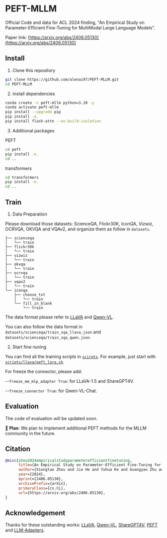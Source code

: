 # PEFT-MLLM

Official Code and data for ACL 2024 finding, "An Empirical Study on Parameter-Efficient Fine-Tuning for MultiModal Large Language Models".

Paper link: [https://arxiv.org/abs/2406.05130](https://arxiv.org/abs/2406.05130)

## Install

1. Clone this repository
```bash
git clone https://github.com/alenai97/PEFT-MLLM.git
cd PEFT-MLLM
```

2. Install dependencies
```bash
conda create -n peft-mllm python=3.10 -y
conda activate peft-mllm
pip install --upgrade pip
pip install -e.
pip install flash-attn --no-build-isolation
```

3. Additional packages

PEFT
```bash
cd peft
pip install -e.
cd ..
```

transformers
```bash
cd transformers
pip install -e.
cd ..
```

## Train

1. Data Preparation

Please download those datasets: ScienceQA, Flickr30K, IconQA, Vizwiz, OCRVQA, OKVQA and VQAv2, and organize them as follow in `datasets`.

```
├── scienceqa
│   └── train
├── flickr30k
│   └── train
├── vizwiz
│   └── train
├── okvqa
│   └── train
├── ocrvqa
│   └── train
├── vqav2
│   └── train
└── iconqa
    ├── choose_txt
    │   └── train
    └── fill_in_blank
        └── train
```

The data format please refer to [LLaVA](https://github.com/haotian-liu/LLaVA/blob/main/docs/Finetune_Custom_Data.md) and [Qwen-VL](https://github.com/QwenLM/Qwen-VL). 

You can also follow the data format in `datasets/scienceqa/train_sqa_llava.json` and `datasets/scienceqa/train_sqa_qwen.json`.

2. Start fine-tuning

You can find all the training scripts in [`scirpts`](https://github.com/alenai97/PEFT-MLLM/tree/main/scripts). For example, just start with [`scripts/llava/peft_lora.sh`](https://github.com/alenai97/PEFT-MLLM/blob/main/scripts/llava/peft_lora.sh).

For freeze the connector, please add:

--`freeze_mm_mlp_adapter True`: for LLaVA-1.5 and ShareGPT4V.

--`freeze_connector True`: for Qwen-VL-Chat.

## Evaluation

The code of evaluation will be updated soon.



📅 **Plan**: We plan to implement additional PEFT methods for the MLLM community in the future.



## Citation

```bibtex
@misc{zhou2024empiricalstudyparameterefficientfinetuning,
      title={An Empirical Study on Parameter-Efficient Fine-Tuning for MultiModal Large Language Models}, 
      author={Xiongtao Zhou and Jie He and Yuhua Ke and Guangyao Zhu and Víctor Gutiérrez-Basulto and Jeff Z. Pan},
      year={2024},
      eprint={2406.05130},
      archivePrefix={arXiv},
      primaryClass={cs.CL},
      url={https://arxiv.org/abs/2406.05130}, 
}
```

## Acknowledgement

Thanks for these outstanding works: [LLaVA](https://github.com/haotian-liu/LLaVA/tree/main), [Qwen-VL](https://github.com/QwenLM/Qwen-VL), [ShareGPT4V](https://github.com/ShareGPT4Omni/ShareGPT4V), [PEFT](https://github.com/huggingface/peft) and [LLM-Adapters](https://github.com/AGI-Edgerunners/LLM-Adapters/tree/main).